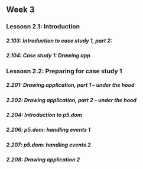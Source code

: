 ## Week 3

### Lessosn 2.1: Introduction

<h5>2.103: Introduction to case study 1, part 2:</h>

<h5>2.104: Case study 1: Drawing app</h>

### Lessosn 2.2: Preparing for case study 1

<h5>2.201: Drawing application, part 1 – under the hood</h5>

<h5>2.202: Drawing application, part 2 – under the hood</h5>

<h5>2.204: Introduction to p5.dom</h5>

<h5>2.206: p5.dom: handling events 1</h5>

<h5>2.207: p5.dom: handling events 2</h5>

<h5>2.208: Drawing application 2</h5>
